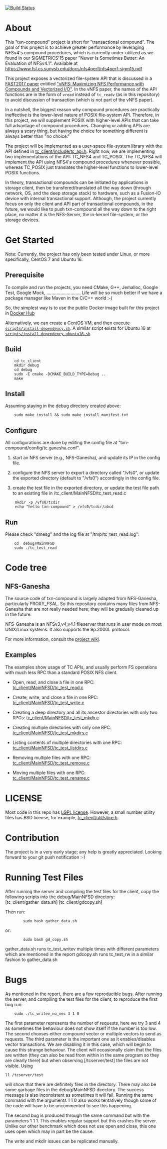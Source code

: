 [![Build
Status](https://travis-ci.org/sbu-fsl/txn-compound.svg?branch=master)](https://travis-ci.org/sbu-fsl/txn-compound)

About
=====
This "txn-compound" project is short for "transactional compound".  The goal of
this project is to achieve greater performance by leveraging NFSv4's compound
procedures, which is currently under-utilized as we found in our SIGMETRICS'15
paper "Newer Is Sometimes Better: An Evaluation of NFSv4.1". Available at
https://www.fsl.cs.sunysb.edu/docs/nfs4perf/nfs4perf-sigm15.pdf

This project exposes a vectorized file-system API that is discussed in a
[FAST2017 paper][vNFS-talk] entitled ["vNFS: Maximizing NFS Performance with
Compounds and Vectorized I/O"][vNFS-pdf].  In the vNFS paper, the names of the
API functions are in the form of ``vread`` instead of ``tc_readv`` (as in this
repository) to avoid discussion of transaction (which is not part of the
vNFS paper).

In a nutshell, the biggest reason why compound procedures are practically
ineffective is the lower-level nature of POSIX file-system API.  Therefore, in
this project, we will supplement POSIX with higher-level APIs that can take
full advantage of compound procedures.  Changing or adding APIs are always a
scary thing, but having the choice for something different is always better
than "no choice."

The project will be implemented as a user-space file-system library with the
API defined in [tc_client/include/tc_api.h](tc_client/include/tc_api.h).  Right
now, we are implementing two implementations of the API: TC_NFS4 and TC_POSIX.
The TC_NFS4 will implement the API using NFS4's compound procedures whenever
possible, whereas TC_POSIX just translates the higher-level functions to
lower-level POSIX functions.

In theory, transactional compounds can be initiated by applications in storage
client, then be transfered/translated all the way down (through network, OS, and
the deep storage stack) to hardware, such as a Fusion-IO device with internal
transactional support.  Although, the project currently focus on only the
client and API part of transactional compounds, in the future, we would like to
push txn-compound all the way down to the right place, no matter it is the
NFS-Server, the in-kernel file-system, or the storage devices.

Get Started
===========
Note: Currently, the project has only been tested under Linux, or more
specifically, CentOS 7 and Ubuntu 16.

Prerequisite
------------
To compile and run the projects, you need CMake, G++, Jemalloc, Google Test,
Google Mock, ........................... Life will be so much better if we
have a package manager like Maven in the C/C++ world :-(

So, the simplest way is to use the public Docker image built for this project
in [Docker Hub](https://hub.docker.com/r/mingchen/tc-client/)

Alternatively, we can create a CentOS VM, and then execute
[`scripts/install-dependency.sh`](scripts/install-dependency.sh).  A similar
script exists for Ubuntu 16 at
[`scripts/install-dependency-ubuntu16.sh`](scripts/install-dependency-ubuntu16.sh).

Build
-----

        cd tc_client
        mkdir debug
        cd debug
        sudo -E cmake -DCMAKE_BUILD_TYPE=Debug ..
        make

Install
-------
Assuming staying in the debug directory created above:

        sudo make install && sudo make install_manifest.txt

Configure
---------
All configurations are done by editing the config file at
"txn-compound/config/tc.ganesha.conf".

1. start an NFS server (e.g., NFS-Ganesha), and update its IP in the config
   file.

2. configure the NFS server to export a directory called "/vfs0", or update the
   exported directory (default to "/vfs0") accordingly in the config file.

3. create the test file in the exported directory, or update the test file path
   to an existing file in <txn-compound>/tc_client/MainNFSD/tc_test_read.c

        mkdir -p /vfs0/tcdir
        echo "hello txn-compound" > /vfs0/tcdir/abcd

Run
---
Please check "dmesg" and the log file at "/tmp/tc_test_read.log":

        cd  debug/MainNFSD
        sudo ./tc_test_read


Code tree
=========

NFS-Ganesha
-----------
The source code of txn-compound is largely adapted from NFS-Ganesha,
particularly PROXY_FSAL.  So this repository contains many files from
NFS-Ganesha that are not really needed here; they will be gradually cleaned up
in the future.

NFS-Ganesha is an NFSv3,v4,v4.1 fileserver that runs in user mode on most
UNIX/Linux systems.  It also supports the 9p.2000L protocol.

For more information, consult the [project wiki](https://github.com/nfs-ganesha/nfs-ganesha/wiki).

Examples
--------
The examples show usage of TC APIs, and usually perform FS operations with much
less RPC than a standard POSIX NFS client.

- Open, read, and close a file in one RPC:
[tc_client/MainNFSD/tc_test_read.c](tc_client/MainNFSD/tc_test_read.c)

- Create, write, and close a file in one RPC:
[tc_client/MainNFSD/tc_test_write.c](tc_client/MainNFSD/tc_test_write.c)

- Creating a deep directory and all its ancestor directories with only two
RPCs: [tc_client/MainNFSD/tc_test_mkdir.c](tc_client/MainNFSD/tc_test_mkdir.c)

- Creating multiple directories with only one RPC:
[tc_client/MainNFSD/tc_test_mkdirs.c](tc_client/MainNFSD/tc_test_mkdirs.c)

- Listing contents of multiple directories with one RPC:
[tc_client/MainNFSD/tc_test_listdirs.c](tc_client/MainNFSD/tc_test_listdirs.c)

- Removing multiple files with one RPC:
[tc_client/MainNFSD/tc_test_remove.c](tc_client/MainNFSD/tc_test_remove.c)

- Moving multiple files with one RPC:
[tc_client/MainNFSD/tc_test_rename.c](tc_client/MainNFSD/tc_test_rename.c)

LICENSE
=======
Most code in this repo has [LGPL license](tc_client/LICENSE.txt).  However, a
small number utility files has BSD license, for example,
[tc_client/util/slice.h](tc_client/util/slice.h).

Contribution
============
The project is in a very early stage; any help is greatly appreciated.
Looking forward to your git push notification :-)

[vNFS-talk]: https://www.usenix.org/conference/fast17/technical-sessions/presentation/chen
[vNFS-pdf]: http://www.fsl.cs.sunysb.edu/docs/nfs4perf/vnfs-fast17.pdf

Running Test Files
============
After running the server and compiling the test files for the client, copy the following scripts
into the debug/MainNFSD directory:
[tc_client/gather_data.sh]
[tc_client/gdcopy.sh]

Then run:
```
		sudo bash gather_data.sh
```
or:
```
		sudo bash gd_copy.sh
```
gather_data.sh runs tc_test_writev multiple times with different parameters which are mentioned in the report
gdcopy.sh runs tc_test_rw in a similar fashion to gather_data.sh

Bugs
============
As mentioned in the report, there are a few reproducible bugs.
After running the server, and compiling the test files for the client, to reproduce the first bug run:

		sudo ./tc_writev_no_vec 3 1 0 

The first parameter represents the number of requests, here we try 3 and 4 as sometimes the behaviour does not show itself
if the number is too low. The second chooses either compound vector or multiple vectors to send as
requests. The third parameter is the important one as it enables/disables vector transactions. We are disabling it
in this case, which will begin to cause this strange behaviour. The client will occasionally claim that the files
are written (they can also be read from within in the same program so they are clearly there) but when observing
[/tcserver/test] the files are not visible. Using

	ll /tcserver/test

will show that there are definitely files in the directory. There may also be some garbage files in the debug/MainNFSD
directory. The success message is also inconsistent as sometimes it will fail.
Running the same command with the arguments 1 1 0 also works tentatively though some of the code will have to be
uncommented to see this happening.

The second bug is produced through the same command but with the parameters 1 1 1. This enables regular support 
but this crashes the server. Unlike our other benchmark which does not use open and close, this one uses open 
which may in part be the cause.

The write and mkdir issues can be replicated manually.

